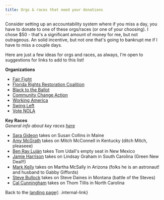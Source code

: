 ```yaml
---
title: Orgs & races that need your donations
---
```


Consider setting up an accountability system where if you miss a day, you have to donate to one of these orgs/races (or one of your choosing). I chose $50 - that's a significant amount of money for me, but not outrageous. An solid incentive, but not one that's going to bankrupt me if I have to miss a couple days. 

Here are just a few ideas for orgs and races, as always, I'm open to suggestions for links to add to this list!

**Organizations**

+ [Fair Fight](https://fairfight.com/)  
+ [Florida Rights Restoration Coalition](https://floridarrc.com/)  
+ [Black to the Ballot](https://blackfutureslab.org/black-to-the-ballot-2-2/)
+ [Community Change Action](https://communitychangeaction.org/)
+ [Working America](https://www.workingamerica.org/)
+ [Swing Left](https://www.swingleft.org)
+ [Vote NOLA](https://www.vote-nola.org/)

**Key Races**  
_General info about key races [here](https://docs.google.com/document/u/1/d/e/2PACX-1vSfcd6b2XV3qgv-yue_jerfMMENCAX95rDzqpubBW5n5u07o8LWQhTa4yAl22_feLyDwQ64PbEgcrv6/pub?emci=2fcdb233-e7eb-ea11-8b03-00155d0394bb&emdi=0b59d5f8-2ff1-ea11-99c3-00155d039e74&ceid=10504911#h.o2helt4yab19)_ 

+ [Sara Gideon]([https://secure.actblue.com/donate/gideon.up](https://www.google.com/url?q=https://secure.actblue.com/donate/gideon.up&sa=D&ust=1601522324159000&usg=AOvVaw1gEgtYralDUM1aJBG0IrLE)) takes on Susan Collins in Maine
+ [Amy McGrath]([https://secure.actblue.com/donate/mcgrath.up](https://www.google.com/url?q=https://secure.actblue.com/donate/mcgrath.up&sa=D&ust=1601522324224000&usg=AOvVaw0fgmdGy5a-zug1efNvbnoO)) takes on Mitch McConnell in Kentucky (ditch Mitch, pleaseee)
+ [Ben Ray Luján](https://secure.actblue.com/donate/lujan.up) takes Tom Udall's empty seat in New Mexico
+ [Jamie Harrison](https://secure.actblue.com/donate/harrison.up) takes on Lindsay Graham in South Carolina (Green New Deal!!)
+ [Mark Kelly](https://secure.actblue.com/donate/kelly.up) takes on Martha McSally in Arizona (folks he is an astronaut! and husband to Gabby Giffords)
+ [Steve Bullock]([https://secure.actblue.com/donate/bullock.up](https://www.google.com/url?q=https://secure.actblue.com/donate/bullock.up&sa=D&ust=1601522324168000&usg=AOvVaw2NJRpNla1LgwycFPnyXUFj)) takes on Steve Daines in Montana (battle of the Steves)
+ [Cal Cunningham](https://secure.actblue.com/donate/cunningham.up) takes on Thom Tillis in North Carolina 

Back to the [landing page](/PoliticalActionOct2020/landingpage){: .internal-link}

